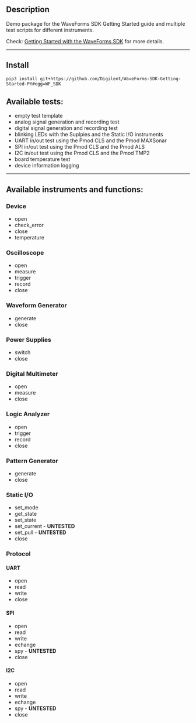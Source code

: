 ## Description
Demo package for the WaveForms SDK Getting Started guide and multiple test scripts for different instruments.

Check: [Getting Started with the WaveForms SDK](https://digilent.com/reference/test-and-measurement/guides/waveforms-sdk-getting-started) for more details.

***

## Install
```
pip3 install git+https://github.com/Digilent/WaveForms-SDK-Getting-Started-PY#egg=WF_SDK
```

## Available tests:
* empty test template
* analog signal generation and recording test
* digital signal generation and recording test
* blinking LEDs with the Suplpies and the Static I/O instruments
* UART in/out test using the Pmod CLS and the Pmod MAXSonar
* SPI in/out test using the Pmod CLS and the Pmod ALS
* I2C in/out test using the Pmod CLS and the Pmod TMP2
* board temperature test
* device information logging

***

## Available instruments and functions:
### Device
* open
* check_error
* close
* temperature

### Oscilloscope
* open
* measure
* trigger
* record
* close

### Waveform Generator
* generate
* close

### Power Supplies
* switch
* close

### Digital Multimeter
* open
* measure
* close

### Logic Analyzer
* open
* trigger
* record
* close

### Pattern Generator
* generate
* close

### Static I/O
* set_mode
* get_state
* set_state
* set_current - **UNTESTED**
* set_pull - **UNTESTED**
* close

### Protocol
#### UART
* open
* read
* write
* close

#### SPI
* open
* read
* write
* echange
* spy - **UNTESTED**
* close

#### I2C
* open
* read
* write
* echange
* spy - **UNTESTED**
* close
